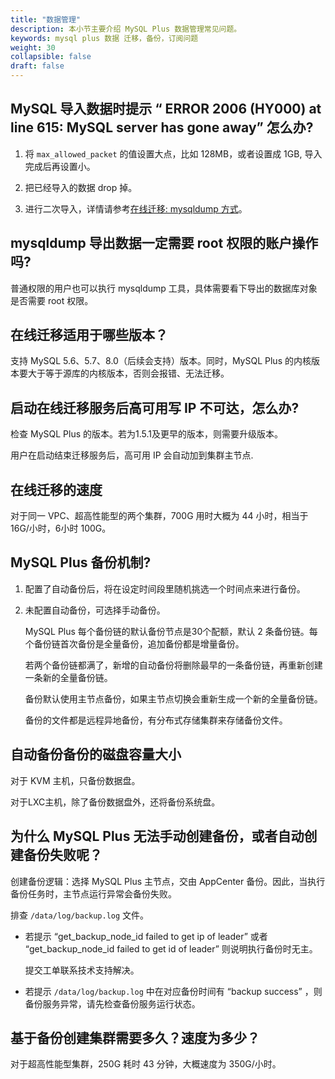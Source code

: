 ```yaml
---
title: "数据管理"
description: 本小节主要介绍 MySQL Plus 数据管理常见问题。 
keywords: mysql plus 数据 迁移，备份，订阅问题
weight: 30
collapsible: false
draft: false
---
```


## MySQL 导入数据时提示 “ ERROR 2006 (HY000) at line 615: MySQL server has gone away” 怎么办?

1. 将 `max_allowed_packet` 的值设置大点，比如 128MB，或者设置成 1GB, 导入完成后再设置小。

2. 把已经导入的数据 drop 掉。

3. 进行二次导入，详情请参考[在线迁移: mysqldump 方式](../../manual/migration/migration_online_mysqldump)。

## mysqldump 导出数据一定需要 root 权限的账户操作吗?

普通权限的用户也可以执行 mysqldump 工具，具体需要看下导出的数据库对象是否需要 root 权限。

## 在线迁移适用于哪些版本？

支持 MySQL 5.6、5.7、8.0（后续会支持）版本。同时，MySQL Plus 的内核版本要大于等于源库的内核版本，否则会报错、无法迁移。

## 启动在线迁移服务后高可用写 IP 不可达，怎么办?

检查 MySQL Plus 的版本。若为1.5.1及更早的版本，则需要升级版本。

用户在启动结束迁移服务后，高可用 IP 会自动加到集群主节点.

## 在线迁移的速度

对于同一 VPC、超高性能型的两个集群，700G 用时大概为 44 小时，相当于 16G/小时，6小时 100G。

## MySQL Plus 备份机制?

1. 配置了自动备份后，将在设定时间段里随机挑选一个时间点来进行备份。
2. 未配置自动备份，可选择手动备份。
   
   MySQL Plus 每个备份链的默认备份节点是30个配额，默认 2 条备份链。每个备份链首次备份是全量备份，追加备份都是增量备份。
   
   若两个备份链都满了，新增的自动备份将删除最早的一条备份链，再重新创建一条新的全量备份链。
   
   备份默认使用主节点备份，如果主节点切换会重新生成一个新的全量备份链。
   
   备份的文件都是远程异地备份，有分布式存储集群来存储备份文件。

## 自动备份备份的磁盘容量大小

对于 KVM 主机，只备份数据盘。

对于LXC主机，除了备份数据盘外，还将备份系统盘。

## 为什么 MySQL Plus 无法手动创建备份，或者自动创建备份失败呢？

创建备份逻辑：选择 MySQL Plus 主节点，交由 AppCenter 备份。因此，当执行备份任务时，主节点运行异常会备份失败。

排查 `/data/log/backup.log` 文件。

- 若提示 “get_backup_node_id failed to get ip of leader” 或者 “get_backup_node_id failed to get id of leader” 则说明执行备份时无主。
 
   提交工单联系技术支持解决。

- 若提示 `/data/log/backup.log` 中在对应备份时间有 “backup success” ，则备份服务异常，请先检查备份服务运行状态。

## 基于备份创建集群需要多久？速度为多少？

对于超高性能型集群，250G 耗时 43 分钟，大概速度为 350G/小时。
